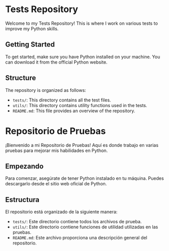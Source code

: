 # Tests Repository

Welcome to my Tests Repository! This is where I work on various tests to improve my Python skills.

## Getting Started

To get started, make sure you have Python installed on your machine. You can download it from the official Python website.

## Structure

The repository is organized as follows:

- `tests/`: This directory contains all the test files.
- `utils/`: This directory contains utility functions used in the tests.
- `README.md`: This file provides an overview of the repository.



# Repositorio de Pruebas

¡Bienvenido a mi Repositorio de Pruebas! Aquí es donde trabajo en varias pruebas para mejorar mis habilidades en Python.

## Empezando

Para comenzar, asegúrate de tener Python instalado en tu máquina. Puedes descargarlo desde el sitio web oficial de Python.

## Estructura

El repositorio está organizado de la siguiente manera:

- `tests/`: Este directorio contiene todos los archivos de prueba.
- `utils/`: Este directorio contiene funciones de utilidad utilizadas en las pruebas.
- `README.md`: Este archivo proporciona una descripción general del repositorio.
